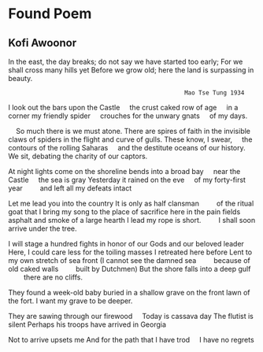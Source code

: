 # Found Poem
## Kofi Awoonor
In the east, the day breaks; do not
say we have started too early;
For we shall cross many hills yet
Before we grow old; here
       the land is surpassing in beauty.

                                                      Mao Tse Tung 1934
I look out the bars upon the Castle
    the crust caked row of age
    in a corner my friendly spider
    crouches for the unwary gnats
    of my days.

    So much there is we must atone.
There are spires of faith
in the invisible claws of spiders
in the flight and curve of gulls.
These know, I swear,
    the contours of the rolling Saharas
    and the destitute oceans of our history.
We sit, debating the charity of our captors.

At night lights come on
the shoreline bends into a broad bay
    near the Castle
    the sea is gray
Yesterday it rained on the eve
    of my forty-first year
        and left all my defeats intact

Let me lead you into the country
It is only as half clansman
        of the ritual goat
that I bring my song to the place of sacrifice
here in the pain fields
        asphalt and smoke of a large hearth
I lead
my rope is short.
        I shall soon arrive under the tree.

I will stage a hundred fights in honor of our Gods
and our beloved leader
Here, I could care less for the toiling masses
I retreated here before Lent
to my own stretch of sea front
(I cannot see the damned sea
        because of old caked walls
        built by Dutchmen)
But the shore falls into a deep gulf
        there are no cliffs.

They found a week-old baby
buried in a shallow grave
on the front lawn of the fort.
I want my grave to be deeper.

They are sawing through our firewood
    Today is cassava day
The flutist is silent
Perhaps his troops have arrived in Georgia

Not to arrive upsets me
And for the path that I have trod
    I have no regrets